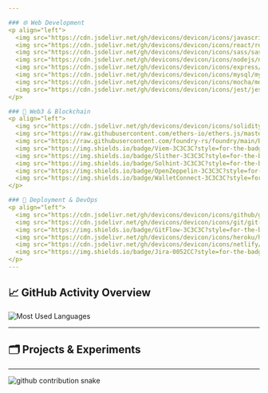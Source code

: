 ```yaml
---

### 🌐 Web Development
<p align="left">
  <img src="https://cdn.jsdelivr.net/gh/devicons/devicon/icons/javascript/javascript-original.svg" width="40"/><br>JavaScript
  <img src="https://cdn.jsdelivr.net/gh/devicons/devicon/icons/react/react-original.svg" width="40"/><br>React
  <img src="https://cdn.jsdelivr.net/gh/devicons/devicon/icons/sass/sass-original.svg" width="40"/><br>Sass
  <img src="https://cdn.jsdelivr.net/gh/devicons/devicon/icons/nodejs/nodejs-original.svg" width="40"/><br>Node.js
  <img src="https://cdn.jsdelivr.net/gh/devicons/devicon/icons/express/express-original.svg" width="40"/><br>Express.js
  <img src="https://cdn.jsdelivr.net/gh/devicons/devicon/icons/mysql/mysql-original.svg" width="40"/><br>MySQL
  <img src="https://cdn.jsdelivr.net/gh/devicons/devicon/icons/mocha/mocha-plain.svg" width="40"/><br>Mocha/Chai
  <img src="https://cdn.jsdelivr.net/gh/devicons/devicon/icons/jest/jest-plain.svg" width="40"/><br>Jest
</p>

### 🔗 Web3 & Blockchain
<p align="left">
  <img src="https://cdn.jsdelivr.net/gh/devicons/devicon/icons/solidity/solidity-original.svg" width="40"/><br>Solidity
  <img src="https://raw.githubusercontent.com/ethers-io/ethers.js/master/docs/ethers-logo.png" width="40"/><br>Ethers.js
  <img src="https://raw.githubusercontent.com/foundry-rs/foundry/main/book/static/img/logo.svg" width="40"/><br>Foundry
  <img src="https://img.shields.io/badge/Viem-3C3C3C?style=for-the-badge&logoColor=white"/><br>Viem
  <img src="https://img.shields.io/badge/Slither-3C3C3C?style=for-the-badge"/><br>Slither
  <img src="https://img.shields.io/badge/Solhint-3C3C3C?style=for-the-badge"/><br>Solhint
  <img src="https://img.shields.io/badge/OpenZeppelin-3C3C3C?style=for-the-badge&logo=OpenZeppelin"/><br>OpenZeppelin
  <img src="https://img.shields.io/badge/WalletConnect-3C3C3C?style=for-the-badge"/><br>WalletConnect
</p>

### 🚀 Deployment & DevOps
<p align="left">
  <img src="https://cdn.jsdelivr.net/gh/devicons/devicon/icons/github/github-original.svg" width="40"/><br>GitHub
  <img src="https://cdn.jsdelivr.net/gh/devicons/devicon/icons/git/git-original.svg" width="40"/><br>Git
  <img src="https://img.shields.io/badge/GitFlow-3C3C3C?style=for-the-badge"/><br>GitFlow
  <img src="https://cdn.jsdelivr.net/gh/devicons/devicon/icons/heroku/heroku-original.svg" width="40"/><br>Heroku
  <img src="https://cdn.jsdelivr.net/gh/devicons/devicon/icons/netlify/netlify-original.svg" width="40"/><br>Netlify
  <img src="https://img.shields.io/badge/Jira-0052CC?style=for-the-badge&logo=jira&logoColor=white"/><br>Jira
</p>
---
```


## 📈 GitHub Activity Overview
<p align="left">
  <img src="https://your-vercel-app.vercel.app/api/top-langs/?username=edwardvey&count_private=true" alt="Most Used Languages" />
</p>

---

## 🗂️ Projects & Experiments

---

<picture>
  <source media="(prefers-color-scheme: dark)" srcset="https://raw.githubusercontent.com/edwardvey/edwardvey/output/github-contribution-grid-snake-dark.svg" />
  <source media="(prefers-color-scheme: light)" srcset="https://raw.githubusercontent.com/edwardvey/edwardvey/output/github-contribution-grid-snake.svg" />
  <img alt="github contribution snake" src="https://raw.githubusercontent.com/edwardvey/edwardvey/output/github-contribution-grid-snake.svg" />
</picture>
